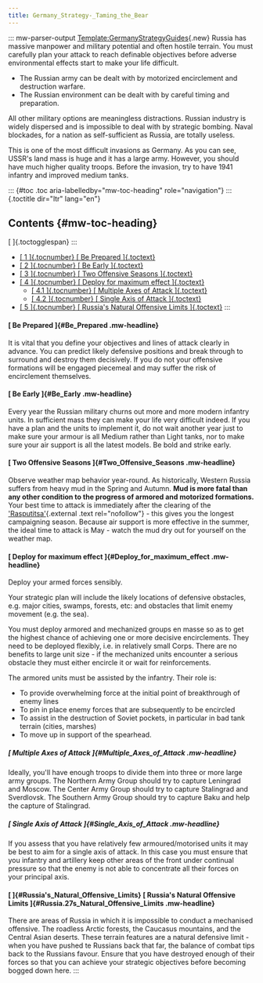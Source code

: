```yaml
---
title: Germany_Strategy-_Taming_the_Bear
---
```

::: mw-parser-output
[Template:GermanyStrategyGuides](/wiki/index.php?title=Template:GermanyStrategyGuides&action=edit&redlink=1 "Template:GermanyStrategyGuides (page does not exist)"){.new}
Russia has massive manpower and military potential and often hostile
terrain. You must carefully plan your attack to reach definable
objectives before adverse environmental effects start to make your life
difficult.

-   The Russian army can be dealt with by motorized encirclement and
    destruction warfare.
-   The Russian environment can be dealt with by careful timing and
    preparation.

All other military options are meaningless distractions. Russian
industry is widely dispersed and is impossible to deal with by strategic
bombing. Naval blockades, for a nation as self-sufficient as Russia, are
totally useless.

This is one of the most difficult invasions as Germany. As you can see,
USSR\'s land mass is huge and it has a large army. However, you should
have much higher quality troops. Before the invasion, try to have 1941
infantry and improved medium tanks.

::: {#toc .toc aria-labelledby="mw-toc-heading" role="navigation"}
::: {.toctitle dir="ltr" lang="en"}
## Contents {#mw-toc-heading}

[ ]{.toctogglespan}
:::

-   [[ 1 ]{.tocnumber} [ Be Prepared ]{.toctext}](#Be_Prepared)
-   [[ 2 ]{.tocnumber} [ Be Early ]{.toctext}](#Be_Early)
-   [[ 3 ]{.tocnumber} [ Two Offensive Seasons
    ]{.toctext}](#Two_Offensive_Seasons)
-   [[ 4 ]{.tocnumber} [ Deploy for maximum effect
    ]{.toctext}](#Deploy_for_maximum_effect)
    -   [[ 4.1 ]{.tocnumber} [ Multiple Axes of Attack
        ]{.toctext}](#Multiple_Axes_of_Attack)
    -   [[ 4.2 ]{.tocnumber} [ Single Axis of Attack
        ]{.toctext}](#Single_Axis_of_Attack)
-   [[ 5 ]{.tocnumber} [ Russia\'s Natural Offensive Limits
    ]{.toctext}](#Russia.27s_Natural_Offensive_Limits)
:::

#### [ Be Prepared ]{#Be_Prepared .mw-headline}

It is vital that you define your objectives and lines of attack clearly
in advance. You can predict likely defensive positions and break through
to surround and destroy them decisively. If you do not your offensive
formations will be engaged piecemeal and may suffer the risk of
encirclement themselves.

#### [ Be Early ]{#Be_Early .mw-headline}

Every year the Russian military churns out more and more modern infantry
units. In sufficient mass they can make your life very difficult indeed.
If you have a plan and the units to implement it, do not wait another
year just to make sure your armour is all Medium rather than Light
tanks, nor to make sure your air support is all the latest models. Be
bold and strike early.

#### [ Two Offensive Seasons ]{#Two_Offensive_Seasons .mw-headline}

Observe weather map behavior year-round. As historically, Western Russia
suffers from heavy mud in the Spring and Autumn. **Mud is more fatal
than any other condition to the progress of armored and motorized
formations.** Your best time to attack is immediately after the clearing
of the
[\'Rasputitsa\'](http://en.wikipedia.org/wiki/Rasputitsa){.external
.text rel="nofollow"} - this gives you the longest campaigning season.
Because air support is more effective in the summer, the ideal time to
attack is May - watch the mud dry out for yourself on the weather map.

#### [ Deploy for maximum effect ]{#Deploy_for_maximum_effect .mw-headline}

Deploy your armed forces sensibly.

Your strategic plan will include the likely locations of defensive
obstacles, e.g. major cities, swamps, forests, etc: and obstacles that
limit enemy movement (e.g. the sea).

You must deploy armored and mechanized groups en masse so as to get the
highest chance of achieving one or more decisive encirclements. They
need to be deployed flexibly, i.e. in relatively small Corps. There are
no benefits to large unit size - if the mechanized units encounter a
serious obstacle they must either encircle it or wait for
reinforcements.

The armored units must be assisted by the infantry. Their role is:

-   To provide overwhelming force at the initial point of breakthrough
    of enemy lines
-   To pin in place enemy forces that are subsequently to be encircled
-   To assist in the destruction of Soviet pockets, in particular in bad
    tank terrain (cities, marshes)
-   To move up in support of the spearhead.

##### [ Multiple Axes of Attack ]{#Multiple_Axes_of_Attack .mw-headline}

Ideally, you\'ll have enough troops to divide them into three or more
large army groups. The Northern Army Group should try to capture
Leningrad and Moscow. The Center Army Group should try to capture
Stalingrad and Sverdlovsk. The Southern Army Group should try to capture
Baku and help the capture of Stalingrad.

##### [ Single Axis of Attack ]{#Single_Axis_of_Attack .mw-headline}

If you assess that you have relatively few armoured/motorised units it
may be best to aim for a single axis of attack. In this case you must
ensure that you infantry and artillery keep other areas of the front
under continual pressure so that the enemy is not able to concentrate
all their forces on your principal axis.

#### [ ]{#Russia's_Natural_Offensive_Limits} [ Russia\'s Natural Offensive Limits ]{#Russia.27s_Natural_Offensive_Limits .mw-headline}

There are areas of Russia in which it is impossible to conduct a
mechanised offensive. The roadless Arctic forests, the Caucasus
mountains, and the Central Asian deserts. These terrain features are a
natural defensive limit - when you have pushed te Russians back that
far, the balance of combat tips back to the Russians favour. Ensure that
you have destroyed enough of their forces so that you can achieve your
strategic objectives before becoming bogged down here.
:::
